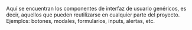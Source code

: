 Aquí se encuentran los componentes de interfaz de usuario genéricos, es decir, aquellos que pueden reutilizarse en cualquier parte del proyecto.
Ejemplos: botones, modales, formularios, inputs, alertas, etc.